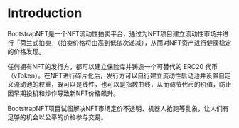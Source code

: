 # Introduction

BootstrapNFT是一个NFT流动性拍卖平台，通过为NFT项目建立流动性市场并进行「荷兰式拍卖」（拍卖价格将由高到低依次递减），从而对NFT资产进行健康稳定的价格发现。

任何拥有NFT的发行方，都可以建立保险库并铸造一个可替代的 ERC20 代币（vToken）。在NFT进行碎片化后，发行方可以自行建立流动性启动池并设置自定义流动池的权重，既可以是线性，也可以是指数曲线，从而调节代币的价值，防止因早期投机和炒作导致新NFT价格飙升。

BootstrapNFT项目试图解决NFT市场定价不透明、机器人抢跑等乱象，让人们有足够的机会以公平的价格参与交易。



